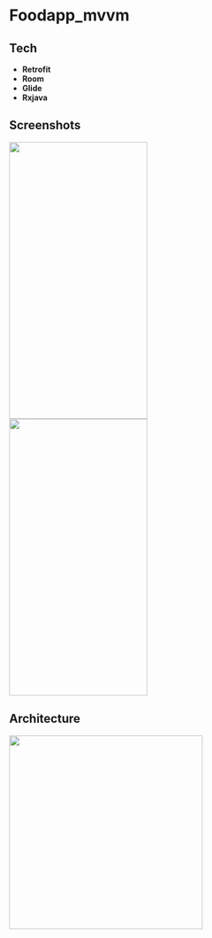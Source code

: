 # Foodapp_mvvm

## Tech

* **Retrofit**
* **Room**
* **Glide**
* **Rxjava**

## Screenshots
<pre>
<img align = "left" src = "https://user-images.githubusercontent.com/63505261/115555322-0a92b100-a2b8-11eb-8322-c0de4892bfd1.png" height ="500" width = "250"><img align = "left" src = "https://user-images.githubusercontent.com/63505261/115555377-1a11fa00-a2b8-11eb-8710-870e16af7426.png" height ="500" width = "250">
</pre>
## Architecture

<img src = "https://user-images.githubusercontent.com/63505261/118976273-85192400-b97d-11eb-9360-cf6f11fcfdab.png" height ="350"   >
